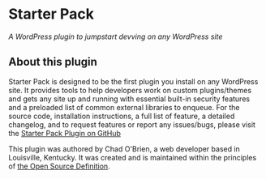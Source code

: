 # Starter Pack
*A WordPress plugin to jumpstart devving on any WordPress site*

## About this plugin

Starter Pack is designed to be the first plugin you install on any WordPress site. It provides tools to help developers work on custom plugins/themes and gets any site up and running with essential built-in security features and a preloaded list of common external libraries to enqueue. For the source code, installation instructions, a full list of feature, a detailed changelog, and to request features or report any issues/bugs, please visit the 			[Starter Pack Plugin on GitHub](https://github.com/csobrien90/starter-pack)

This plugin was authored by Chad O'Brien, a web developer based in Louisville, Kentucky. It was created and is maintained within the principles of [the Open Source Definition](https://opensource.org/osd).